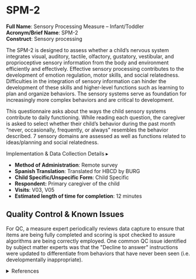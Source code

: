 # SPM-2
**Full Name**: Sensory Processing Measure – Infant/Toddler    
**Acronym/Brief Name**: SPM-2   
**Construct**: Sensory processing

The SPM-2 is designed to assess whether a child’s nervous system integrates visual, auditory, tactile, olfactory, gustatory, vestibular, and proprioceptive sensory information from the body and environment efficiently and effectively.  Effective sensory processing contributes to the development of emotion regulation, motor skills, and social relatedness. Difficulties in the integration of sensory information can hinder the development of these skills and higher-level functions such as learning to plan and organize behaviors. The sensory systems serve as foundation for increasingly more complex behaviors and are critical to development.

This questionnaire asks about the ways the child sensory systems contribute to daily functioning. While reading each question, the caregiver is asked to select whether their child’s behavior during the past month “never, occasionally, frequently, or always” resembles the behavior described. 7 sensory domains are assessed as well as functions related to ideas/planning and social relatedness.

<p>
<div id="notification-banner" class="notification-banner" onclick="toggleCollapse(this)">
    <span class="text">Implementation & Data Collection Details</span>
  <span class="notification-arrow">▸</span>
</div>
<div class="notification-collapsible-content">
    <ul>
      <li><b>Method of Administration</b>: Remote survey</li>
      <li><b>Spanish Translation</b>: Translated for HBCD by BURG</li>
      <li><b>Child Specific/Unspecific Form</b>: Child Specific</li>
      <li><b>Respondent:</b> Primary caregiver of the child</li>
      <li><b>Visits</b>: V03, V05</li>
      <li><b>Estimated length of time for completion</b>: 12 minutes</li>
    </ul>
</div>
</p>

## Quality Control & Known Issues
For QC, a measure expert periodically reviews data capture to ensure that items are being fully completed and scoring is spot checked to assure algorithms are being correctly employed. One common QC issue identified by subject matter experts was that the "Decline to answer" instructions were updated to differentiate from behaviors that have never been seen (i.e. developmentally inappropriate).


<details class="collapsible references">
  <summary class="references">References</summary>
<ul>
<p>Parham, L. D., Ecker, C. L., Kuhaneck, H., Henry, D. A., & Glennon, T. J. (2021). <i>Sensory Processing Measure, Second Edition (SPM-2)</i> [Manual]. Torrance, CA: Western Psychological Services.</p>
</ul>
</details>



